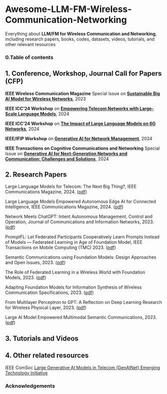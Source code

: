 # Awesome-LLM-FM-Wireless-Communication-Networking



Everything about **LLM/FM for Wireless Communication and Networking**, including research papers, books, codes, datasets, videos,  tutorials, and other relevant resources

### 0.Table of contents 



## 1. Conference, Workshop, Journal Call for Papers (CFP)

**IEEE Wireless Communication Magazine** Special Issue on **[Sustainable Big AI Model for Wireless Networks](https://www.comsoc.org/publications/magazines/ieee-wireless-communications/cfp/sustainable-big-ai-model-wireless-networks)**, 2023

**IEEE ICC’24 Workshop** on **[Empowering Telecom Networks with Large-Scale Language Models](https://icc2024.ieee-icc.org/workshop/ws-24-empowering-telecom-networks-large-scale-language-models)**, 2024

**IEEE ICC’24 Workshop** on **[The Impact of Large Language Models on 6G Networks](https://sites.google.com/view/llmonet-2024/home)**, 2024

**IEEE/IFIP Workshop** on **[Generative AI for Network Management](https://sites.google.com/view/ieee-ifip-gain24/)**, 2024

**IEEE Transactions on Cognitive Communications and Networking** Special Issue on **[Generative AI for Next-Generation Networks and Communication: Challenges and Solutions](https://www.comsoc.org/publications/journals/ieee-tccn/cfp/generative-ai-next-generation-networks-and-communication)**, 2024



##  2. Research Papers 

Large Language Models for Telecom: The Next Big Thing?,  IEEE Communications Magazine, 2024. ([pdf]((https://arxiv.org/abs/2306.10249)))

Large Language Models Empowered Autonomous Edge AI for Connected Intelligence,  IEEE Communications Magazine, 2024. ([pdf](https://ieeexplore.ieee.org/document/10384606))

Network Meets ChatGPT: Intent Autonomous Management, Control and Operation, Journal of Communications and Information Networks, 2023. ([pdf](https://ieeexplore.ieee.org/document/10272352)) 

PromptFL: Let Federated Participants Cooperatively Learn Prompts Instead of Models — Federated Learning in Age of Foundation Model, IEEE Transactions on Mobile Computing (TMC) 2023. ([pdf](https://ieeexplore.ieee.org/document/10210127))

Semantic Communications using Foundation Models: Design Approaches and Open Issues, 2023. ([pdf](https://arxiv.org/abs/2309.13315))

The Role of Federated Learning in a Wireless World with Foundation Models, 2023. ([pdf](https://arxiv.org/abs/2310.04003))

Adapting Foundation Models for Information Synthesis of Wireless Communication Specifications, 2023. ([pdf](https://arxiv.org/abs/2308.04033))

From Multilayer Perceptron to GPT: A Reflection on Deep Learning Research for Wireless Physical Layer, 2023. ([pdf](https://arxiv.org/abs/2307.07359))

Large AI Model Empowered Multimodal Semantic Communications, 2023. ([pdf](https://arxiv.org/abs/2309.01249))



## 3. Tutorials and Videos



## 4. Other related resources

IEEE ComSoc [Large Generative AI Models in Telecom (GenAINet) Emerging Technology Initiative](https://www.comsoc.org/about/committees/emerging-technologies-initiatives/large-generative-ai-models-telecom-genainet)



### Acknowledgements

